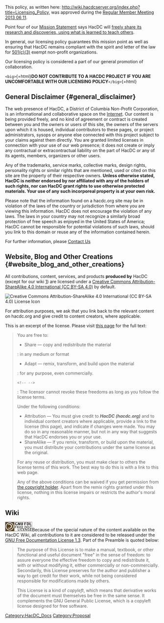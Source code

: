 This policy, as written here:
<http://wiki.hacdcserver.org/index.php?title=Licensing_Policy>, was
approved during the [Regular Member Meeting 2013 06
11](Regular_Member_Meeting_2013_06_11).

Point four of our [Mission Statement](Mission_Statement) says
HacDC will [ freely share its research and discoveries, using what is
learned to teach
others](Mission_Statement#Freely_share_its_research_and_discoveries,_using_what_is_learned_to_teach_others).

In general, our licensing policy guarantees this mission point as well
as ensuring that HacDC remains compliant with the spirit and letter of
the law for [
501(c)(3)](wikipedia:501%28c%29#501.28c.29.283.29) exempt
non-profit organizations.

Our licensing policy is considered a part of our general promotion of
collaboration.

`<big>`{=html}**DO NOT CONTRIBUTE TO A HACDC PROJECT IF YOU ARE
UNCOMFORTABLE WITH OUR LICENSING POLICY**`</big>`{=html}

## General Disclaimer {#general_disclaimer}

The web presence of HacDC, a District of Columbia Non-Profit
Corporation, is an informational and collaborative space on the [
Internet](wikipedia:Internet). Our content is being provided
freely, and no kind of agreement or contract is created between you and
the owners or users of this site, the owners of the servers upon which
it is housed, individual contributors to these pages, or project
administrators, sysops or anyone else connected with this project
subject to your claims against them directly. You are granted limited
licenses in connection with your use of our web presence; it does not
create or imply any contractual or extracontractual liability on the
part of HacDC or any of its agents, members, organizers or other users.

Any of the trademarks, service marks, collective marks, design rights,
personality rights or similar rights that are mentioned, used or cited
on this site are the property of their respective owners. **Unless
otherwise stated, HacDC is neither endorsed by nor affiliated with any
of the holders of such rights, nor can HacDC grant rights to use
otherwise protected materials. Your use of any such incorporeal property
is at your own risk.**

Please note that the information found on a hacdc.org site may be in
violation of the laws of the country or jurisdiction from where you are
viewing this information. HacDC does not encourage the violation of any
laws. The laws in your country may not recognize a similarly broad
protection of free speech as enjoyed in the United States of America;
HacDC cannot be responsible for potential violations of such laws,
should you link to this domain or reuse any of the information contained
herein.

For further information, please [Contact Us](mailto:info@hacdc.org)

## Website, Blog and Other Creations {#website_blog_and_other_creations}

All contributions, content, services, and products **produced by** HacDC
(except for our wiki
[1](http://wiki.hacdc.org/index.php?title=Licensing_Policy#Wiki)) are
licensed under a [Creative Commons Attribution-ShareAlike 4.0
International (CC BY-SA
4.0)](https://creativecommons.org/licenses/by-sa/4.0/) by default.

![ Creative Commons Attribution-ShareAlike 4.0 International (CC BY-SA
4.0) License
Icon](cc_by-sa_88x31.png " Creative Commons Attribution-ShareAlike 4.0 International (CC BY-SA 4.0) License Icon")

For attribution purposes, we ask that you link back to the relevant
content on hacdc.org and give credit to content creators, where
applicable.

This is an excerpt of the license. Please visit [this
page](https://creativecommons.org/licenses/by-sa/4.0/) for the full
text:

> You are free to:
>
> -   Share — copy and redistribute the material
>
> :   in any medium or format
>
> -   Adapt — remix, transform, and build upon the material
>
> :   for any purpose, even commercially.
>
> ```{=html}
> <!-- -->
> ```
>
> :   The licensor cannot revoke these freedoms as long as you follow
>     the license terms.
>
> Under the following conditions:
>
> -   Attribution — You must give credit to ***HacDC (hacdc.org)*** and
>     to individual content creators where applicable, provide a link to
>     the license (this page), and indicate if changes were made. You
>     may do so in any reasonable manner, but not in any way that
>     suggests that HacDC endorses you or your use.
> -   ShareAlike — If you remix, transform, or build upon the material,
>     you must distribute your contributions under the same license as
>     the original.
>
> For any reuse or distribution, you must make clear to others the
> license terms of this work. The best way to do this is with a link to
> this web page.
>
> Any of the above conditions can be waived if you get permission from
> [the copyright holder](http://www.hacdc.org/contact/). Apart from the
> remix rights granted under this license, nothing in this license
> impairs or restricts the author's moral rights.

## Wiki

![](Gnu-fdl2.png "Gnu-fdl2.png")Because of the special nature of the
content available on the HacDC Wiki, all contributions to it are
considered to be released under the [GNU Free Documentation License
1.3](http://www.gnu.org/copyleft/fdl.html). Part of the Preamble is
quoted below:

> The purpose of this License is to make a manual, textbook, or other
> functional and useful document "free" in the sense of freedom: to
> assure everyone the effective freedom to copy and redistribute it,
> with or without modifying it, either commercially or non-commercially.
> Secondarily, this License preserves for the author and publisher a way
> to get credit for their work, while not being considered responsible
> for modifications made by others.
>
> This License is a kind of *copyleft*, which means that derivative
> works of the document must themselves be free in the same sense. It
> complements the GNU General Public License, which is a copyleft
> license designed for free software.

[Category:HacDC_Docs](Category:HacDC_Docs)
[Category:Proposal](Category:Proposal)
